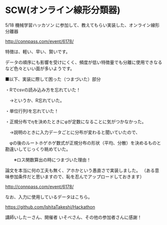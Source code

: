 SCW(オンライン線形分類器)
===

5/18 機械学習ハッカソン に参加して、教えてもらい実装した、オンライン線形分離器

http://connpass.com/event/6178/

特徴は、軽い、早い、賢いです。


データの順序にも影響を受けにくく、頻度が低い特徴量でも分離に使用できなるなど色々といい面が多いようです。

■以下、実装に際して困った（つまづいた）部分

・Rでcsvの読み込み方を忘れていた！

　→というか、R忘れていた。

・単位行列Iを忘れていた！

・正規分布でηを決めたときにφが定数になることに気がつかなかった。

　→説明のときに入力データごとに分布が変わると聞いていたので、

  　φの後のルートホゲホゲ数式が正規分布の形状（平均、分散）を決めるものと勘違いしてじっくり眺めていた。

　　※ロス関数算出の時につまづいた理由！

論文を本当に何の工夫も無く、アホかという愚直さで実装しました。
（ある意味参加条件だと思いますので、恥を忍んでアップロードしておきます）

http://connpass.com/event/6178/


なお、入力に使用しているデータはこちら。

https://github.com/IshitaTakeshi/Hackathon

講師いしたーさん、開催者 いそべさん、その他の参加者さんに感謝！
